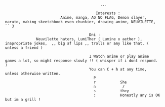



                    



                                               ...

                                             Interests : 
                             Anime, manga, AO NO FLAG, Demon slayer, naruto, making skeetchbook even chunkier, drawing anime, NEUVILETTE,     `` 3

                                          Dni : 
                  Neuvilette haters, LumiTher ( Lumine x aether ), inapropriate jokes,  ,, big af lips ,, trolls or any like that. ( unless a friend )

                                          I Watch anime or play anime games a lot, so might response slowly !! ( whisper if i dont respond. ) 
                                          You can C + h at any time, unless otherwise written. 
                                            P
                                            r           She
                                            n            /
                                            s           they
                                            :           Honestly any is OK but im a grill !
